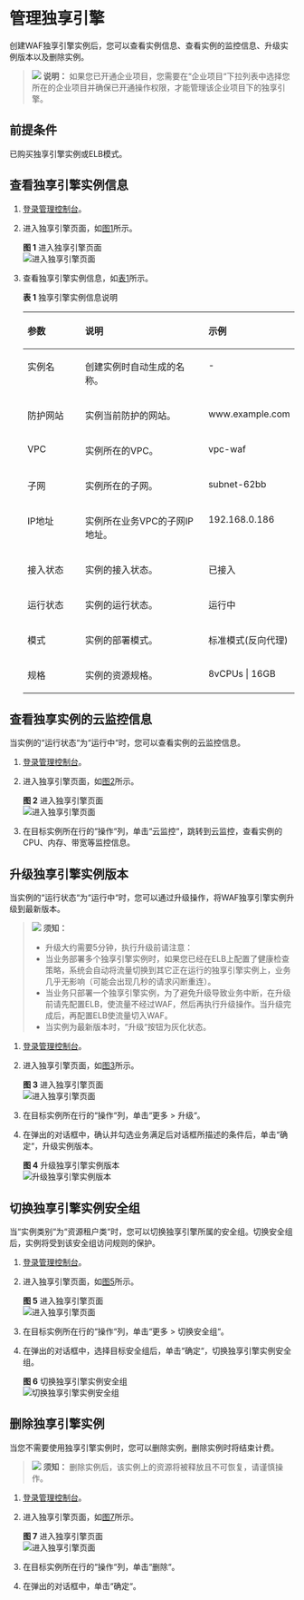 # 管理独享引擎<a name="waf_01_0253"></a>

创建WAF独享引擎实例后，您可以查看实例信息、查看实例的监控信息、升级实例版本以及删除实例。

>![](public_sys-resources/icon-note.gif) **说明：** 
>如果您已开通企业项目，您需要在“企业项目“下拉列表中选择您所在的企业项目并确保已开通操作权限，才能管理该企业项目下的独享引擎。

## 前提条件<a name="section2256777914731"></a>

已购买独享引擎实例或ELB模式。

## 查看独享引擎实例信息<a name="section18045403816"></a>

1.  [登录管理控制台](https://console.huaweicloud.com/?locale=zh-cn)。
2.  进入独享引擎页面，如[图1](#fig7658182717546)所示。

    **图 1**  进入独享引擎页面<a name="fig7658182717546"></a>  
    ![](figures/进入独享引擎页面.png "进入独享引擎页面")

3.  查看独享引擎实例信息，如[表1](#table8106945160)所示。

    **表 1**  独享引擎实例信息说明

    <a name="table8106945160"></a>
    <table><thead align="left"><tr id="row171072415165"><th class="cellrowborder" valign="top" width="21.26212621262126%" id="mcps1.2.4.1.1"><p id="p1210717461616"><a name="p1210717461616"></a><a name="p1210717461616"></a>参数</p>
    </th>
    <th class="cellrowborder" valign="top" width="45.4045404540454%" id="mcps1.2.4.1.2"><p id="p31071048163"><a name="p31071048163"></a><a name="p31071048163"></a>说明</p>
    </th>
    <th class="cellrowborder" valign="top" width="33.33333333333333%" id="mcps1.2.4.1.3"><p id="p141079411163"><a name="p141079411163"></a><a name="p141079411163"></a>示例</p>
    </th>
    </tr>
    </thead>
    <tbody><tr id="row131073461618"><td class="cellrowborder" valign="top" width="21.26212621262126%" headers="mcps1.2.4.1.1 "><p id="p111078451611"><a name="p111078451611"></a><a name="p111078451611"></a>实例名</p>
    </td>
    <td class="cellrowborder" valign="top" width="45.4045404540454%" headers="mcps1.2.4.1.2 "><p id="p91074417163"><a name="p91074417163"></a><a name="p91074417163"></a>创建实例时自动生成的名称。</p>
    </td>
    <td class="cellrowborder" valign="top" width="33.33333333333333%" headers="mcps1.2.4.1.3 "><p id="p81078431615"><a name="p81078431615"></a><a name="p81078431615"></a>-</p>
    </td>
    </tr>
    <tr id="row181074471612"><td class="cellrowborder" valign="top" width="21.26212621262126%" headers="mcps1.2.4.1.1 "><p id="p1510812421618"><a name="p1510812421618"></a><a name="p1510812421618"></a>防护网站</p>
    </td>
    <td class="cellrowborder" valign="top" width="45.4045404540454%" headers="mcps1.2.4.1.2 "><p id="p161087441610"><a name="p161087441610"></a><a name="p161087441610"></a>实例当前防护的网站。</p>
    </td>
    <td class="cellrowborder" valign="top" width="33.33333333333333%" headers="mcps1.2.4.1.3 "><p id="p1010814121615"><a name="p1010814121615"></a><a name="p1010814121615"></a>www.example.com</p>
    </td>
    </tr>
    <tr id="row41087451610"><td class="cellrowborder" valign="top" width="21.26212621262126%" headers="mcps1.2.4.1.1 "><p id="p121081847160"><a name="p121081847160"></a><a name="p121081847160"></a>VPC</p>
    </td>
    <td class="cellrowborder" valign="top" width="45.4045404540454%" headers="mcps1.2.4.1.2 "><p id="p51085461618"><a name="p51085461618"></a><a name="p51085461618"></a>实例所在的VPC。</p>
    </td>
    <td class="cellrowborder" valign="top" width="33.33333333333333%" headers="mcps1.2.4.1.3 "><p id="p1510834151616"><a name="p1510834151616"></a><a name="p1510834151616"></a>vpc-waf</p>
    </td>
    </tr>
    <tr id="row175361528102120"><td class="cellrowborder" valign="top" width="21.26212621262126%" headers="mcps1.2.4.1.1 "><p id="p8537192811213"><a name="p8537192811213"></a><a name="p8537192811213"></a>子网</p>
    </td>
    <td class="cellrowborder" valign="top" width="45.4045404540454%" headers="mcps1.2.4.1.2 "><p id="p115375284211"><a name="p115375284211"></a><a name="p115375284211"></a>实例所在的子网。</p>
    </td>
    <td class="cellrowborder" valign="top" width="33.33333333333333%" headers="mcps1.2.4.1.3 "><p id="p5537928172115"><a name="p5537928172115"></a><a name="p5537928172115"></a>subnet-62bb</p>
    </td>
    </tr>
    <tr id="row1588682416417"><td class="cellrowborder" valign="top" width="21.26212621262126%" headers="mcps1.2.4.1.1 "><p id="p10887172414417"><a name="p10887172414417"></a><a name="p10887172414417"></a>IP地址</p>
    </td>
    <td class="cellrowborder" valign="top" width="45.4045404540454%" headers="mcps1.2.4.1.2 "><p id="p9887162415412"><a name="p9887162415412"></a><a name="p9887162415412"></a>实例所在业务VPC的子网IP地址。</p>
    </td>
    <td class="cellrowborder" valign="top" width="33.33333333333333%" headers="mcps1.2.4.1.3 "><p id="p15887132420417"><a name="p15887132420417"></a><a name="p15887132420417"></a>192.168.0.186</p>
    </td>
    </tr>
    <tr id="row16485935164119"><td class="cellrowborder" valign="top" width="21.26212621262126%" headers="mcps1.2.4.1.1 "><p id="p6486183517414"><a name="p6486183517414"></a><a name="p6486183517414"></a>接入状态</p>
    </td>
    <td class="cellrowborder" valign="top" width="45.4045404540454%" headers="mcps1.2.4.1.2 "><p id="p5486133564119"><a name="p5486133564119"></a><a name="p5486133564119"></a>实例的接入状态。</p>
    </td>
    <td class="cellrowborder" valign="top" width="33.33333333333333%" headers="mcps1.2.4.1.3 "><p id="p64861235124116"><a name="p64861235124116"></a><a name="p64861235124116"></a>已接入</p>
    </td>
    </tr>
    <tr id="row74611846134120"><td class="cellrowborder" valign="top" width="21.26212621262126%" headers="mcps1.2.4.1.1 "><p id="p0461134674119"><a name="p0461134674119"></a><a name="p0461134674119"></a>运行状态</p>
    </td>
    <td class="cellrowborder" valign="top" width="45.4045404540454%" headers="mcps1.2.4.1.2 "><p id="p846194613415"><a name="p846194613415"></a><a name="p846194613415"></a>实例的运行状态。</p>
    </td>
    <td class="cellrowborder" valign="top" width="33.33333333333333%" headers="mcps1.2.4.1.3 "><p id="p1746154684120"><a name="p1746154684120"></a><a name="p1746154684120"></a>运行中</p>
    </td>
    </tr>
    <tr id="row13191195752215"><td class="cellrowborder" valign="top" width="21.26212621262126%" headers="mcps1.2.4.1.1 "><p id="p21914574222"><a name="p21914574222"></a><a name="p21914574222"></a>模式</p>
    </td>
    <td class="cellrowborder" valign="top" width="45.4045404540454%" headers="mcps1.2.4.1.2 "><p id="p1519135716224"><a name="p1519135716224"></a><a name="p1519135716224"></a>实例的部署模式。</p>
    </td>
    <td class="cellrowborder" valign="top" width="33.33333333333333%" headers="mcps1.2.4.1.3 "><p id="p9191457162213"><a name="p9191457162213"></a><a name="p9191457162213"></a>标准模式(反向代理)</p>
    </td>
    </tr>
    <tr id="row10985193012429"><td class="cellrowborder" valign="top" width="21.26212621262126%" headers="mcps1.2.4.1.1 "><p id="p1698618307428"><a name="p1698618307428"></a><a name="p1698618307428"></a>规格</p>
    </td>
    <td class="cellrowborder" valign="top" width="45.4045404540454%" headers="mcps1.2.4.1.2 "><p id="p129861430184219"><a name="p129861430184219"></a><a name="p129861430184219"></a>实例的资源规格。</p>
    </td>
    <td class="cellrowborder" valign="top" width="33.33333333333333%" headers="mcps1.2.4.1.3 "><p id="p51411718163714"><a name="p51411718163714"></a><a name="p51411718163714"></a>8vCPUs | 16GB</p>
    </td>
    </tr>
    </tbody>
    </table>


## 查看独享实例的云监控信息<a name="section14699725145814"></a>

当实例的“运行状态“为“运行中“时，您可以查看实例的云监控信息。

1.  [登录管理控制台](https://console.huaweicloud.com/?locale=zh-cn)。
2.  进入独享引擎页面，如[图2](#waf_01_0253_fig7658182717546)所示。

    **图 2**  进入独享引擎页面<a name="waf_01_0253_fig7658182717546"></a>  
    ![](figures/进入独享引擎页面.png "进入独享引擎页面")

3.  在目标实例所在行的“操作“列，单击“云监控“，跳转到云监控，查看实例的CPU、内存、带宽等监控信息。

## 升级独享引擎实例版本<a name="section38005331521"></a>

当实例的“运行状态“为“运行中“时，您可以通过升级操作，将WAF独享引擎实例升级到最新版本。

>![](public_sys-resources/icon-notice.gif) **须知：** 
>-   升级大约需要5分钟，执行升级前请注意：
>    -   当业务部署多个独享引擎实例时，如果您已经在ELB上配置了健康检查策略，系统会自动将流量切换到其它正在运行的独享引擎实例上，业务几乎无影响（可能会出现几秒的请求闪断重连）。
>    -   当业务只部署一个独享引擎实例，为了避免升级导致业务中断，在升级前请先配置ELB，使流量不经过WAF，然后再执行升级操作。当升级完成后，再配置ELB使流量切入WAF。
>-   当实例为最新版本时，“升级“按钮为灰化状态。

1.  [登录管理控制台](https://console.huaweicloud.com/?locale=zh-cn)。
2.  进入独享引擎页面，如[图3](#waf_01_0253_fig7658182717546_1)所示。

    **图 3**  进入独享引擎页面<a name="waf_01_0253_fig7658182717546_1"></a>  
    ![](figures/进入独享引擎页面.png "进入独享引擎页面")

3.  在目标实例所在行的“操作“列，单击“更多  \>  升级“。
4.  在弹出的对话框中，确认并勾选业务满足后对话框所描述的条件后，单击“确定“，升级实例版本。

    **图 4**  升级独享引擎实例版本<a name="fig13210530112920"></a>  
    ![](figures/升级独享引擎实例版本.png "升级独享引擎实例版本")


## 切换独享引擎实例安全组<a name="section17581742182617"></a>

当“实例类别“为“资源租户类“时，您可以切换独享引擎所属的安全组。切换安全组后，实例将受到该安全组访问规则的保护。

1.  [登录管理控制台](https://console.huaweicloud.com/?locale=zh-cn)。
2.  进入独享引擎页面，如[图5](#waf_01_0253_fig7658182717546_2)所示。

    **图 5**  进入独享引擎页面<a name="waf_01_0253_fig7658182717546_2"></a>  
    ![](figures/进入独享引擎页面.png "进入独享引擎页面")

3.  在目标实例所在行的“操作“列，单击“更多  \>  切换安全组“。
4.  在弹出的对话框中，选择目标安全组后，单击“确定“，切换独享引擎实例安全组。

    **图 6**  切换独享引擎实例安全组<a name="fig373384911269"></a>  
    ![](figures/切换独享引擎实例安全组.png "切换独享引擎实例安全组")


## 删除独享引擎实例<a name="section773017566122"></a>

当您不需要使用独享引擎实例时，您可以删除实例，删除实例时将结束计费。

>![](public_sys-resources/icon-notice.gif) **须知：** 
>删除实例后，该实例上的资源将被释放且不可恢复，请谨慎操作。

1.  [登录管理控制台](https://console.huaweicloud.com/?locale=zh-cn)。
2.  进入独享引擎页面，如[图7](#waf_01_0253_fig7658182717546_3)所示。

    **图 7**  进入独享引擎页面<a name="waf_01_0253_fig7658182717546_3"></a>  
    ![](figures/进入独享引擎页面.png "进入独享引擎页面")

3.  在目标实例所在行的“操作“列，单击“删除“。
4.  在弹出的对话框中，单击“确定“。

